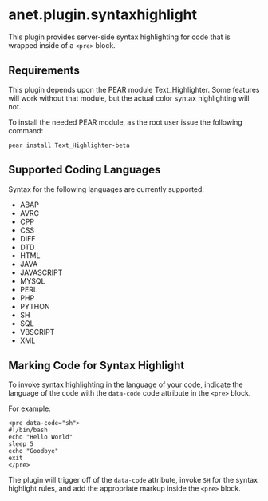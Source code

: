 anet.plugin.syntaxhighlight
===========================

This plugin provides server-side syntax highlighting for code that is wrapped
inside of a `<pre>` block.

Requirements
------------

This plugin depends upon the PEAR module Text_Highlighter. Some features will
work without that module, but the actual color syntax highlighting will not.

To install the needed PEAR module, as the root user issue the following
command:

`pear install Text_Highlighter-beta`

Supported Coding Languages
--------------------------

Syntax for the following languages are currently supported:

+ ABAP
+ AVRC
+ CPP
+ CSS
+ DIFF
+ DTD
+ HTML
+ JAVA
+ JAVASCRIPT
+ MYSQL
+ PERL
+ PHP
+ PYTHON
+ SH
+ SQL
+ VBSCRIPT
+ XML

Marking Code for Syntax Highlight
---------------------------------

To invoke syntax highlighting in the language of your code, indicate the
language of the code with the `data-code` code attribute in the `<pre>` block.

For example:

    <pre data-code="sh">
    #!/bin/bash
    echo "Hello World"
    sleep 5
    echo "Goodbye"
    exit
    </pre>
    
The plugin will trigger off of the `data-code` attribute, invoke `SH` for the
syntax highlight rules, and add the appropriate markup inside the `<pre>`
block.
